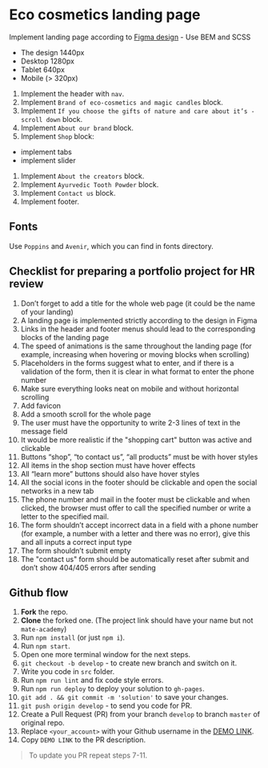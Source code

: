 # Eco cosmetics landing page
Implement landing page according to [Figma design](https://www.figma.com/file/Fz588JKGuPS2Bk21De4KE5/Brand-of-eco-cosmetics-_FE-students?node-id=21779%3A631&t=Gtk1Kj4TKq6BJit2-1) - Use BEM and SCSS
- The design 1440px
- Desktop 1280px
- Tablet 640px
- Mobile (> 320px)

1. Implement the header with `nav`.
1. Implement `Brand of eco-cosmetics and magic candles` block.
1. Implement `If you choose the gifts of nature and care about it’s - scroll down` block.
1. Implement `About our brand` block.
1. Implement `Shop` block:
  - implement tabs
  - implement slider
1. Implement `About the creators` block.
1. Implement `Ayurvedic Tooth Powder` block.
1. Implement `Contact us` block.
1. Implement footer.

## Fonts
Use `Poppins` and `Avenir`, which you can find in fonts directory.


## Checklist for preparing a portfolio project for HR review

1. Don’t forget to add a title for the whole web page (it could be the name of your landing)
2. A landing page is implemented strictly according to the design in Figma
4. Links in the header and footer menus should lead to the corresponding blocks of the landing page
5. The speed of animations is the same throughout the landing page (for example, increasing when hovering or moving blocks when scrolling)
6. Placeholders in the forms suggest what to enter, and if there is a validation of the form, then it is clear in what format to enter the phone number
7. Make sure everything looks neat on mobile and without horizontal scrolling
8. Add favicon
9. Add a smooth scroll for the whole page
13. The user must have the opportunity to write 2-3 lines of text in the message field
14. It would be more realistic if the "shopping cart" button was active and clickable
15. Buttons “shop”, “to contact us”, “all products” must be with hover styles
16. All items in the shop section must have hover effects
17. All “learn more” buttons should also have hover styles
18. All the social icons in the footer should be clickable and open the social networks in a new tab
19. The phone number and mail in the footer must be clickable and when clicked, the browser must offer to call the specified number or write a letter to the specified mail.
20. The form shouldn’t accept incorrect data in a field with a phone number (for example, a number with a letter and there was no error), give this and all inputs a correct input type
21. The form shouldn’t submit empty
22. The "contact us" form should be automatically reset after submit and don’t show 404/405 errors after sending


## Github flow
1. **Fork** the repo.
2. **Clone** the forked one. (The project link should have your name but not `mate-academy`)
3. Run `npm install` (or just `npm i`).
4. Run `npm start`.
5. Open one more terminal window for the next steps.
6. `git checkout -b develop` - to create new branch and switch on it.
7. Write you code in `src` folder.
8. Run `npm run lint` and fix code style errors.
9. Run `npm run deploy` to deploy your solution to `gh-pages`.
10. `git add . && git commit -m 'solution'` to save your changes.
11. `git push origin develop` - to send you code for PR.
12. Create a Pull Request (PR) from your branch `develop` to branch `master` of original repo.
13. Replace `<your_account>` with your Github username in the
  [DEMO LINK](https://ralfendeck25.github.io/Eco_cosmetics/).
14. Copy `DEMO LINK` to the PR description.

> To update you PR repeat steps 7-11.
